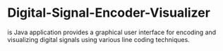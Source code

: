 # Digital-Signal-Encoder-Visualizer
is Java application provides a graphical user interface for encoding and visualizing digital signals using various line coding techniques.
